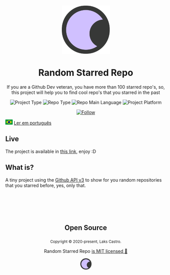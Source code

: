 <p align="center">
  <img src="./public/favicon.png" width="150">
  <h1 align="center">Random Starred Repo</h1>
  <p align="center">If you are a Github Dev veteran, you have more than 100 starred repo's, so, this project will help you to find cool repo's that you starred in the past</p>
  <p align="center">
    <img src="https://img.shields.io/badge/type-project-success" alt="Project Type" />
    <img src="https://img.shields.io/badge/bundler-parcel-orange" alt="Repo Type" />
    <img src="https://img.shields.io/badge/language-typescript-blue" alt="Repo Main Language" />
    <img src="https://img.shields.io/badge/platform-web-orange" alt="Project Platform" />
  </p>
  <p align="center">
    <a href="https://www.linkedin.com/in/laks-castro-9ab09a18b/" target="_blank">
      <img src="https://img.shields.io/twitter/url?label=Connect%20%40LaksCastro&logo=linkedin&url=https%3A%2F%2Fwww.twitter.com%2Flakscastro%2F" alt="Follow" />
    </a>
  </p>
</p>

<p>
  <img src="./src/assets/pt-br.png" alt="Portuguese" height="16">
  <a href="https://github.com/LaksCastro/random-starred-repo/blob/master/README-ptbr.md">Ler em português</a>
</p>


## Live
The project is available in [this link](https://lakscastro.github.io/random-starred-repo/), enjoy :D

## What is?
A tiny project using the [Github API v3](https://developer.github.com/v3/) to show for you random repositories that you starred before, yes, only that.

<br>
<br>
<br>
<br>

<h2 align="center">
  Open Source
</h2>
<p align="center">
  <sub>Copyright © 2020-present, Laks Castro.</sub>
</p>
<p align="center">Random Starred Repo <a href="https://github.com/LaksCastro/endless-gradients/blob/master/LICENSE.md">is MIT licensed 💖</a></p>
<p align="center">
  <img src="./public/favicon.png" width="35" />
</p>

